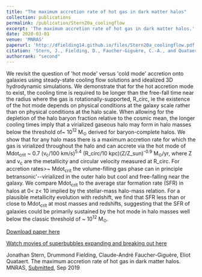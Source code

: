 ```yaml
---
title: "The maximum accretion rate of hot gas in dark matter halos"
collection: publications
permalink: /publication/Stern20a_coolingflow
excerpt: 'The maximum accretion rate of hot gas in dark matter halos.'
date: 2020-03-01
venue: 'MNRAS'
paperurl: 'http://dfielding14.github.io/files/Stern20a_coolingflow.pdf'
citation: 'Stern, J., Fielding, D., Faucher-Giguère, C.-A., and Quataert, E. (2020). &quot;The maximum accretion rate of hot gas in dark matter halos.&quot; <i>MNRAS</i>492(4):6042–6058. Mar 2020.'
authorrank: "second"
---
```

We revisit the question of 'hot mode' versus 'cold mode' accretion onto galaxies using steady-state cooling flow solutions and idealized 3D hydrodynamic simulations. We demonstrate that for the hot accretion mode to exist, the cooling time is required to be longer than the free-fall time near the radius where the gas is rotationally-supported, R_circ, ie the existence of the hot mode depends on physical conditions at the galaxy scale rather than on physical conditions at the halo scale. When allowing for the depletion of the halo baryon fraction relative to the cosmic mean, the longer cooling times imply that a virialized gaseous halo may form in halo masses below the threshold of~ 10<sup>12</sup> M<sub>⊙</sub> derived for baryon-complete halos. We show that for any halo mass there is a maximum accretion rate for which the gas is virialized throughout the halo and can accrete via the hot mode of Mdot<sub>crit</sub> ~ 0.7 (v<sub>c</sub>/100 km/s)<sup>5.4</sup> (R_circ/10 kpc)(Z/Z_sun)<sup>-0.9</sup> M<sub>⊙</sub>/yr, where Z and v<sub>c</sub> are the metallicity and circular velocity measured at R_circ. For accretion rates>~ Mdot<sub>crit</sub> the volume-filling gas phase can in principle betransonic'--virialized in the outer halo but cool and free-falling near the galaxy. We compare Mdot<sub>crit</sub> to the average star formation rate (SFR) in halos at 0< z< 10 implied by the stellar-mass halo-mass relation. For a plausible metallicity evolution with redshift, we find that SFR less than or close to Mdot<sub>crit</sub> at most masses and redshifts, suggesting that the SFR of galaxies could be primarily sustained by the hot mode in halo masses well below the classic threshold of ~ 10<sup>12</sup> M<sub>⊙</sub>.


[Download paper here](http://dfielding14.github.io/files/Stern20a_coolingflow.pdf)

[Watch movies of superbubbles expanding and breaking out here]()

Jonathan Stern, Drummond Fielding, Claude-André Faucher-Giguère, Eliot Quataert. The maximum accretion rate of hot gas in dark matter halos. MNRAS, [Submitted](https://arxiv.org/abs/1909.07402), Sep 2019
